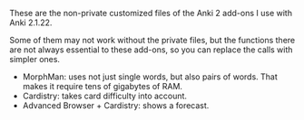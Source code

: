 These are the non-private customized files of the Anki 2 add-ons I use with Anki 2.1.22.

Some of them may not work without the private files, but the functions there are not always essential to these add-ons, so you can replace the calls with simpler ones.

* MorphMan: uses not just single words, but also pairs of words. That makes it require tens of gigabytes of RAM.
* Cardistry: takes card difficulty into account.
* Advanced Browser + Cardistry: shows a forecast.
